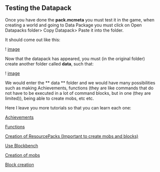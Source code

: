 ## Testing the Datapack

Once you have done the **pack.mcmeta** you must test it in the game, when creating a world and going to Data Package you must click on Open Datapacks folder> Copy Datapack> Paste it into the folder.

It should come out like this:

! [image](https://raw.githubusercontent.com/carlop3333/datapack.creator/main/help/1./imgs/img1.png)

Now that the datapack has appeared, you must (in the original folder) create another folder called **data**, such that:

! [image](https://raw.githubusercontent.com/carlop3333/datapack.creator/main/help/1./imgs/img2.png)

We would enter the ** data ** folder and we would have many possibilities such as making Achievements, functions (they are like commands that do not have to be executed in a lot of command blocks, but in one (they are limited)), being able to create mobs, etc etc.

Here I leave you more tutorials so that you can learn each one:

[Achievements]()

[Functions]()

[Creation of ResourcePacks (Important to create mobs and blocks)]()

[Use Blockbench]()

[Creation of mobs]()

[Block creation]()